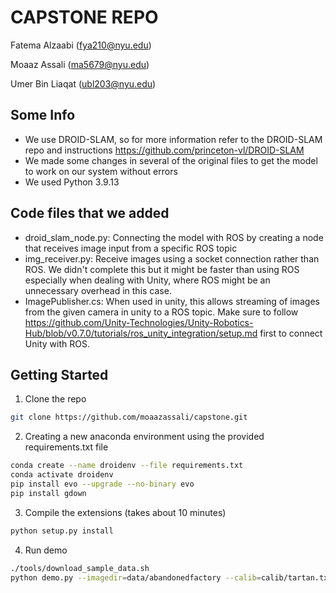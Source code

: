 # CAPSTONE REPO
Fatema Alzaabi (fya210@nyu.edu)

Moaaz Assali (ma5679@nyu.edu)

Umer Bin Liaqat (ubl203@nyu.edu)


## Some Info
- We use DROID-SLAM, so for more information refer to the DROID-SLAM repo and instructions https://github.com/princeton-vl/DROID-SLAM
- We made some changes in several of the original files to get the model to work on our system without errors
- We used Python 3.9.13

## Code files that we added
- droid_slam_node.py: Connecting the model with ROS by creating a node that receives image input from a specific ROS topic
- img_receiver.py: Receive images using a socket connection rather than ROS. We didn't complete this but it might be faster than using ROS especially when dealing with Unity, where ROS might be an unnecessary overhead in this case.
- ImagePublisher.cs: When used in unity, this allows streaming of images from the given camera in unity to a ROS topic. Make sure to follow https://github.com/Unity-Technologies/Unity-Robotics-Hub/blob/v0.7.0/tutorials/ros_unity_integration/setup.md first to connect Unity with ROS.

## Getting Started
1. Clone the repo
```Bash
git clone https://github.com/moaazassali/capstone.git
```

2. Creating a new anaconda environment using the provided requirements.txt file
```Bash
conda create --name droidenv --file requirements.txt
conda activate droidenv
pip install evo --upgrade --no-binary evo
pip install gdown
```

3. Compile the extensions (takes about 10 minutes)
```Bash
python setup.py install
```

4. Run demo
```Bash
./tools/download_sample_data.sh
python demo.py --imagedir=data/abandonedfactory --calib=calib/tartan.txt --stride=2
```
